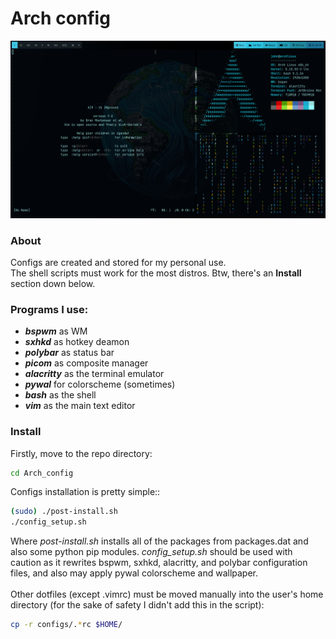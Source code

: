 # Arch config
![Desktop](images/example.png)
### About
Configs are created and stored for my personal use. <br>
The shell scripts must work for the most distros. Btw, there's an **Install**
section down below.

### Programs I use:
* ***bspwm*** as WM
* ***sxhkd*** as hotkey deamon
* ***polybar*** as status bar
* ***picom*** as composite manager
* ***alacritty*** as the terminal emulator
* ***pywal*** for colorscheme (sometimes)
* ***bash*** as the shell
* ***vim*** as the main text editor

### Install
Firstly, move to the repo directory:
```bash
cd Arch_config
```
Configs installation is pretty simple::
```bash
(sudo) ./post-install.sh
./config_setup.sh
```
Where *post-install.sh* installs all of the packages from packages.dat and also
some python pip modules. *config_setup.sh* should be used with
caution as it rewrites bspwm, sxhkd, alacritty, and polybar configuration files,
and also may apply pywal colorscheme and wallpaper.
<br><br>
Other dotfiles (except .vimrc) must be moved manually into the user's home
directory (for the sake of safety I didn't add this in the script):
```bash
cp -r configs/.*rc $HOME/
```
